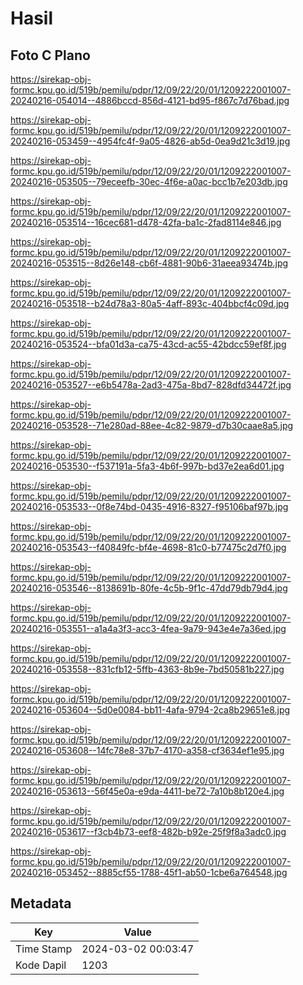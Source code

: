 # Hasil

## Foto C Plano

https://sirekap-obj-formc.kpu.go.id/519b/pemilu/pdpr/12/09/22/20/01/1209222001007-20240216-054014--4886bccd-856d-4121-bd95-f867c7d76bad.jpg

https://sirekap-obj-formc.kpu.go.id/519b/pemilu/pdpr/12/09/22/20/01/1209222001007-20240216-053459--4954fc4f-9a05-4826-ab5d-0ea9d21c3d19.jpg

https://sirekap-obj-formc.kpu.go.id/519b/pemilu/pdpr/12/09/22/20/01/1209222001007-20240216-053505--79eceefb-30ec-4f6e-a0ac-bcc1b7e203db.jpg

https://sirekap-obj-formc.kpu.go.id/519b/pemilu/pdpr/12/09/22/20/01/1209222001007-20240216-053514--16cec681-d478-42fa-ba1c-2fad8114e846.jpg

https://sirekap-obj-formc.kpu.go.id/519b/pemilu/pdpr/12/09/22/20/01/1209222001007-20240216-053515--8d26e148-cb6f-4881-90b6-31aeea93474b.jpg

https://sirekap-obj-formc.kpu.go.id/519b/pemilu/pdpr/12/09/22/20/01/1209222001007-20240216-053518--b24d78a3-80a5-4aff-893c-404bbcf4c09d.jpg

https://sirekap-obj-formc.kpu.go.id/519b/pemilu/pdpr/12/09/22/20/01/1209222001007-20240216-053524--bfa01d3a-ca75-43cd-ac55-42bdcc59ef8f.jpg

https://sirekap-obj-formc.kpu.go.id/519b/pemilu/pdpr/12/09/22/20/01/1209222001007-20240216-053527--e6b5478a-2ad3-475a-8bd7-828dfd34472f.jpg

https://sirekap-obj-formc.kpu.go.id/519b/pemilu/pdpr/12/09/22/20/01/1209222001007-20240216-053528--71e280ad-88ee-4c82-9879-d7b30caae8a5.jpg

https://sirekap-obj-formc.kpu.go.id/519b/pemilu/pdpr/12/09/22/20/01/1209222001007-20240216-053530--f537191a-5fa3-4b6f-997b-bd37e2ea6d01.jpg

https://sirekap-obj-formc.kpu.go.id/519b/pemilu/pdpr/12/09/22/20/01/1209222001007-20240216-053533--0f8e74bd-0435-4916-8327-f95106baf97b.jpg

https://sirekap-obj-formc.kpu.go.id/519b/pemilu/pdpr/12/09/22/20/01/1209222001007-20240216-053543--f40849fc-bf4e-4698-81c0-b77475c2d7f0.jpg

https://sirekap-obj-formc.kpu.go.id/519b/pemilu/pdpr/12/09/22/20/01/1209222001007-20240216-053546--8138691b-80fe-4c5b-9f1c-47dd79db79d4.jpg

https://sirekap-obj-formc.kpu.go.id/519b/pemilu/pdpr/12/09/22/20/01/1209222001007-20240216-053551--a1a4a3f3-acc3-4fea-9a79-943e4e7a36ed.jpg

https://sirekap-obj-formc.kpu.go.id/519b/pemilu/pdpr/12/09/22/20/01/1209222001007-20240216-053558--831cfb12-5ffb-4363-8b9e-7bd50581b227.jpg

https://sirekap-obj-formc.kpu.go.id/519b/pemilu/pdpr/12/09/22/20/01/1209222001007-20240216-053604--5d0e0084-bb11-4afa-9794-2ca8b29651e8.jpg

https://sirekap-obj-formc.kpu.go.id/519b/pemilu/pdpr/12/09/22/20/01/1209222001007-20240216-053608--14fc78e8-37b7-4170-a358-cf3634ef1e95.jpg

https://sirekap-obj-formc.kpu.go.id/519b/pemilu/pdpr/12/09/22/20/01/1209222001007-20240216-053613--56f45e0a-e9da-4411-be72-7a10b8b120e4.jpg

https://sirekap-obj-formc.kpu.go.id/519b/pemilu/pdpr/12/09/22/20/01/1209222001007-20240216-053617--f3cb4b73-eef8-482b-b92e-25f9f8a3adc0.jpg

https://sirekap-obj-formc.kpu.go.id/519b/pemilu/pdpr/12/09/22/20/01/1209222001007-20240216-053452--8885cf55-1788-45f1-ab50-1cbe6a764548.jpg


## Metadata

| Key        | Value               |
| ---------- | ------------------- |
| Time Stamp | 2024-03-02 00:03:47 |
| Kode Dapil | 1203                |



